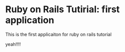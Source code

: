 # Ruby on Rails Tutirial: first application

This is the first applicaiton for ruby on rails tutorial

yeah!!!!
